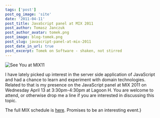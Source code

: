 ```yaml
---
tags: ['post']
post_og_image: 'site'
date: '2011-04-11'  
post_title: JavaScript panel at MIX 2011
post_author: Tomasz Janczuk
post_author_avatar: tomek.png
post_image: blog-tomek.png
post_slug: javascript-panel-at-mix-2011
post_date_in_url: true
post_excerpt: Tomek on Software - shaken, not stirred
---
```



 ![See You at MIX11](https://msteched.blob.core.windows.net/media/Default/BlogPost/news/MIX11_BB_SeeYouAt_1.gif)

I have lately picked up interest in the server side application of JavaScript and had a chance to learn and experiment with domain technologies. Related to that is my presence on the JavaScript panel at MIX 2011 on Wednesday April 13 at 3:30pm-4:30pm at Lagoon H. You are welcome to attend, or otherwise drop me a line if you are interested in discussing this topic.

The full MIX schedule is [here](http://live.visitmix.com/MIX11/Schedule). Promises to be an interesting event.}